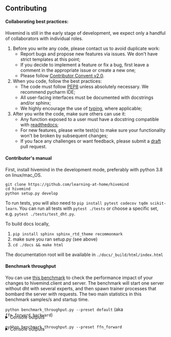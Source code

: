 ## Contributing

#### Collaborating best practices:
Hivemind is still in the early stage of development, we expect only a handful of collaborators with individual roles.

1. Before you write any code, please contact us to avoid duplicate work:
   * Report bugs and propose new features via issues. We don't have strict templates at this point;
   * If you decide to implement a feature or fix a bug, first leave a comment in the appropriate issue or create a
    new one;
   * Please follow [Contributor Convent v2.0](https://www.contributor-covenant.org/version/2/0/code_of_conduct/).
2. When you code, follow the best practices:
   * The code must follow [PEP8](https://www.python.org/dev/peps/pep-0008/) unless absolutely necessary.
     We recommend pycharm IDE;
   * All user-facing interfaces must be documented with docstrings and/or sphinx;
   * We highly encourage the use of [typing](https://docs.python.org/3/library/typing.html), where applicable;
3. After you write the code, make sure others can use it:
   * Any function exposed to a user must have a docstring compatible with [readthedocs](https://sphinx-rtd-tutorial.readthedocs.io/en/latest/docstrings.html);
   * For new features, please write test(s) to make sure your functionality won't be broken by subsequent changes;
   * If you face any challenges or want feedback, please submit a [draft](https://github.blog/2019-02-14-introducing-draft-pull-requests/) pull request.


#### Contributor's manual

First, install hivemind in the development mode, preferably with python 3.8 on linux/mac_OS.
```
git clone https://github.com/learning-at-home/hivemind
cd hivemind
python setup.py develop
``` 

To run tests, you will also need to `pip install pytest codecov tqdm scikit-learn`.
You can run all tests with `pytest ./tests` or choose a specific set, e.g. `pytest ./tests/test_dht.py`.

To build docs locally,
1. `pip install sphinx sphinx_rtd_theme recommonmark`
2. make sure you ran setup.py (see above)
3. `cd ./docs && make html`

The documentation root will be available in `./docs/_build/html/index.html`


#### Benchmark throughput
You can use [this benchmark](https://github.com/learning-at-home/hivemind/blob/master/tests/benchmark_throughput.py) to check the performance impact of your changes to hivemind.client and server.
The benchmark will start one server without dht with several experts, and then spawn trainer processes that bombard the server with requests.
The two main statistics in this benchmark samples/s and startup time. 

`python benchmark_throughput.py --preset default` (aka `ffn_forward_backward`)

<details style="margin-top:-24px; margin-bottom: 16px;">
  <summary>Console outputs</summary>
  
  ```sh
Benchmark finished, status:Success
Server parameters: num_experts=16, num_handlers=64, max_batch_size=8192, expert_cls=ffn, hid_dim=1024, device=cuda
Client parameters: num_clients=128, num_batches_per_client=16, batch_size=2048, backprop=True
Results: 
	Server startup took 10.965 s. (3.075 s. experts + 7.889 s. networking)
	Processed 4194304 examples in 146.750
	Throughput for forward + backward passes: 28581.213 samples / s.
	Benchmarking took 157.948 s.
Using device: cuda
GeForce GTX 1080 Ti
Memory Usage:
Allocated: 6.0 GB
Cached:    7.7 GB

  ```
</details>

`python benchmark_throughput.py --preset ffn_forward`

<details style="margin-top:-24px; margin-bottom: 16px;">
  <summary>Console outputs</summary>
  
  ```sh
Benchmark finished, status:Success
Server parameters: num_experts=16, num_handlers=64, max_batch_size=8192, expert_cls=ffn, hid_dim=1024, device=cuda
Client parameters: num_clients=128, num_batches_per_client=16, batch_size=2048, backprop=False
Results: 
	Server startup took 19.941 s. (3.065 s. experts + 16.877 s. networking)
	Processed 4194304 examples in 42.973
	Throughput for forward passes: 97604.282 samples / s.
	Benchmarking took 63.167 s.
Using device: cuda
GeForce GTX 1080 Ti
Memory Usage:
Allocated: 1.5 GB
Cached:    3.2 GB
```

All tests were performed on a single machine with ubuntu server 18.04 x64, msi 1080ti turbo, xeon gold 6149, 
 384Gb LRDIMM (6x64G), python3.8, torch1.6.0 (pip-installed), grpcio 1.31.0 , 
 the results have around +-5% fluctuation between consecutive runs. 

#### Benchmark DHT
In turn, [this benchmark](https://github.com/learning-at-home/hivemind/blob/master/tests/benchmark_dht.py) can be used
to measure performance impact of changes to hivemind.dht. It spawns a DHT with `num_peers` participants, 
then chooses one peer that will declare `num_experts` total experts in batches of `expert_batch_size`.
Then, another peer will consecutively get all peers and check if they are there.

Here's a run with 1024 participants on the same machine that was used benchmark_throughput:

`python benchmark_dht.py --num_peers 1024 --num_experts 16384 --expert_batch_size 64 --expiration 99999 --increase_file_limit`
<details style="margin-top:-24px; margin-bottom: 16px;">
  <summary>Console outputs</summary>
  
  ```sh
Increasing file limit - soft 1024=>32768, hard 1048576=>32768
Creating peers...
100%|████████████████████████████████████████████████████████████████████████████████████████████████████████████████████████████████████████████████████████████████| 1024/1024 [01:45<00:00,  9.74it/s]
Sampled 16384 unique ids (after deduplication)
Storing peers to dht in batches of 64...
100%|██████████████████████████████████████████████████████████████████████████████████████████████████████████████████████████████████████████████████████████████████| 256/256 [12:07<00:00,  2.84s/it]
Store success rate: 100.0% (48920 / 48920)
Mean store time: 0.01487, Total: 727.46
100%|██████████████████████████████████████████████████████████████████████████████████████████████████████████████████████████████████████████████████████████████████| 256/256 [01:48<00:00,  2.35it/s]
Get success rate: 100.0 (16384 / 16384)
Mean get time: 0.00664, Total: 108.73952
Node survival rate: 100.000%
  ```
</details>

The three main statistics in this benchmark are total store time, total get time and get success rate.
Please also note that this benchmark does not emulate node failure, latency and does not benefit from caching.
If one wants to account for these factors, one must introduce them manually by changing the code.
  

#### Tips & tricks
* You can find a wealth of pytorch debugging tricks at [their contributing page](https://tinyurl.com/pytorch-contributing).
* Hivemind is optimized for development in pycharm CE 2019.3 or newer.
  * When working on tests, please mark "tests" as sources root.

